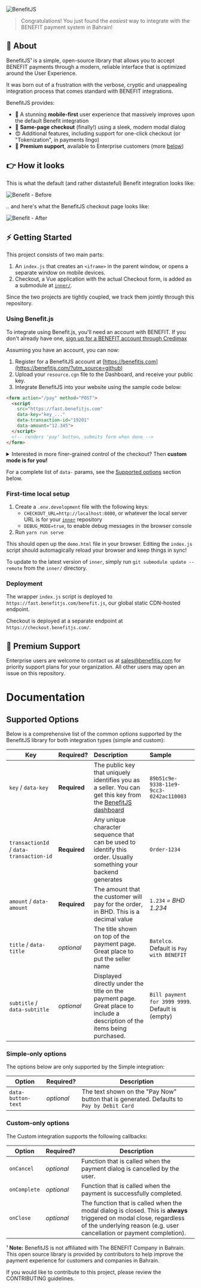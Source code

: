 ![BenefitJS](./assets/benefit-js.png)

> Congratulations! You just found the *easiest* way to integrate with the BENEFIT payment system in Bahrain!

## 👋 About

BenefitJS¹ is a simple, open-source library that allows you to accept BENEFIT payments through a modern, reliable interface that is optimized around the User Experience. 

It was born out of a frustration with the verbose, cryptic and unappealing integration process that comes standard with BENEFIT integrations.

BenefitJS provides:
- 📱 A stunning **mobile-first** user experience that massively improves upon the default Benefit integration
- 🙌 **Same-page checkout** (finally!) using a sleek, modern modal dialog
- 😍 Additional features, including support for one-click checkout (or "Tokenization", in payments lingo)
- 📧 **Premium support**, available to Enterprise customers (more [below](#-premium-support))

## 👉 How it looks

This is what the default (and rather distasteful) Benefit integration looks like:

![Benefit - Before](./assets/benefit-before.png)

.. and here's what the BenefitJS checkout page looks like:

![Benefit - After](./assets/benefit-after.png)

## ⚡ Getting Started

This project consists of two main parts:

1. An `index.js` that creates an `<iframe>` in the parent window, or opens a separate window on mobile devices.
2. Checkout, a Vue application with the actual Checkout form, is added as a submodule at [`inner/`](https://github.com/benefit-js/inner/tree/). 

Since the two projects are tightly coupled, we track them jointly through this repository.

### Using Benefit.js

To integrate using Benefit.js, you'll need an account with BENEFIT. If you don't already have one, [sign up for a BENEFIT account through Credimax](https://www.credimax.com.bh/en/e_payment_gateway)

Assuming you have an account, you can now:

1. Register for a BenefitJS account at [https://benefitjs.com](https://benefitjs.com/?utm_source=github)
2. Upload your `resource.cgn` file to the Dashboard, and receive your public key.
3. Integrate BenefitJS into your website using the sample code below:

```html
<form action="/pay" method="POST">
  <script 
    src="https://fast.benefitjs.com"
    data-key="key_..."
    data-transaction-id="19201"
    data-amount="12.345">
  </script>
  <!-- renders 'pay' button, submits form when done -->
</form>
```

<details>
<summary>Interested in more finer-grained control of the checkout? Then <strong>custom mode is for you!</strong></summary>
<pre style="white-space:nowrap">
const benefitHandler = new BenefitJS({
  key: 'key_...',
  transactionId: 'Order 12910',
  amount: 1.234, // BHD
  onClose: () => {
    console.warn('onClose() called')
  },
  onCancel: () => {
    console.warn('onCancel() called')
  },
  onComplete: () => {
    console.info('onComplete() called')
  }
})
</pre>
</details>

For a complete list of `data-` params, see the [Supported options](#supported-options) section below.

### First-time local setup

1. Create a `.env.development` file with the following keys:
    - `CHECKOUT_URL=http://localhost:8080`, or whatever the local server URL is for your [`inner`](https://github.com/benefit-js/benefit-js) repository
    - `DEBUG_MODE=true`, to enable debug messages in the browser console
2. Run `yarn run serve`

This should open up the `demo.html` file in your browser. Editing the `index.js` script should automagically reload your browser and keep things in sync!

To update to the latest version of `inner`, simply run `git submodule update --remote` from the `inner/` directory.

### Deployment

The wrapper `index.js` script is deployed to `https://fast.benefitjs.com/benefit.js`, our global static CDN-hosted endpoint. 

Checkout is deployed at a separate endpoint at `https://checkout.benefitjs.com/`.

## 📩 Premium Support

Enterprise users are welcome to contact us at [sales@benefitjs.com](mailto:sales@benefitjs.com) for priority support plans for your organization. All other users may open an issue on this repository.

# Documentation

## Supported Options

Below is a comprehensive list of the common options supported by the BenefitJS library for both integration types (simple and custom):

| Key | Required? | Description | Sample |
|---|---|:--|:--|
| `key` / `data-key` | **Required** | The public key that uniquely identifies you as a seller. You can get this key from the [BenefitJS dashboard](https://benefitjs.com) | `89b51c9e-9338-11e9-9cc3-0242ac110003` |
| `transactionId` / `data-transaction-id` | **Required** | Any unique character sequence that can be used to identify this order. Usually something your backend generates | `Order-1234` |
| `amount` / `data-amount` | **Required** | The amount that the customer will pay for the order, in BHD. This is a decimal value | `1.234` *= BHD 1.234* |
| `title` / `data-title` | *optional* | The title shown on top of the payment page. Great place to put the seller name | `Batelco`. Default is `Pay with BENEFIT` |
| `subtitle` / `data-subtitle` | *optional* | Displayed directly under the title on the payment page. Great place to include a description of the items being purchased. |  `Bill payment for 3999 9999`. Default is ` ` (empty) |

### Simple-only options

The options below are only supported by the Simple integration:

| Option | Required? | Description |
|---|---|---| 
| `data-button-text` | *optional* | The text shown on the "Pay Now" button that is generated. Defaults to `Pay by Debit Card` |

### Custom-only options

The Custom integration supports the following callbacks:

| Option | Required? | Description |
|---|---|---| 
| `onCancel` | *optional* | Function that is called when the payment dialog is cancelled by the user.
| `onComplete` | *optional* | Function that is called when the payment is successfully completed.
| `onClose` | *optional* | The function that is called when the modal dialog is closed. This is **always** triggered on modal close, regardless of the underlying reason (e.g. user cancellation or payment completion).

¹ **Note:** BenefitJS is not affiliated with The BENEFIT Company in Bahrain. This open source library is provided by contributors to help improve the payment experience for customers and companies in Bahrain. 

If you would like to contribute to this project, please review the CONTRIBUTING guidelines.
